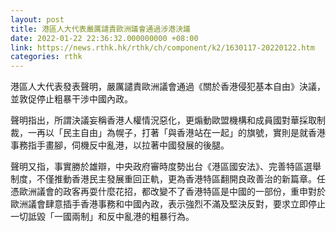 ```yaml
---
layout: post
title: 港區人大代表嚴厲譴責歐洲議會通過涉港決議
date: 2022-01-22 22:36:32.000000000 +08:00
link: https://news.rthk.hk/rthk/ch/component/k2/1630117-20220122.htm
categories: rthk
---
```


港區人大代表發表聲明，嚴厲譴責歐洲議會通過《關於香港侵犯基本自由》決議，並敦促停止粗暴干涉中國內政。

聲明指出，所謂決議妄稱香港人權情況惡化，更煽動歐盟機構和成員國對華採取制裁，一再以「民主自由」為幌子，打著「與香港站在一起」的旗號，實則是就香港事務指手畫腳，伺機反中亂港，以拉著中國發展的後腿。

聲明又指，事實勝於雄辯，中央政府審時度勢出台《港區國安法》、完善特區選舉制度，不僅推動香港民主發展重回正軌，更為香港特區翻開良政善治的新篇章。任憑歐洲議會的政客再耍什麼花招，都改變不了香港特區是中國的一部份，重申對於歐洲議會肆意插手香港事務和中國內政，表示強烈不滿及堅決反對，要求立即停止一切詆毀「一國兩制」和反中亂港的粗暴行為。
